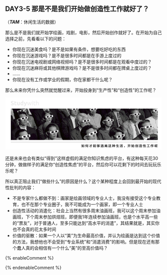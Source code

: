 ## DAY3-5 那是不是我们开始做创造性工作就好了？

（_**TAM**_：休闲生活的数据）

那么是不是我们就开始学绘画，戏剧，电影，然后开始创作就好了。在开始为自己选择之前，先看看以下的问题：

* 你现在沉迷美食吗？是不是如果有条件，想要吃好吃的东西
* 你现在沉迷游戏吗？是不是很多时间都是在手游上度过的
* 你现在沉迷电视剧或网络视频吗？是不是很多时间都是在观看中度过的？
* 你现在沉迷麻将或其他棋牌游戏吗？是不是很多时间都在牌桌上度过的？
* ......
* 你现在没有工作或学业的假期，你在家都干什么呢？

那么未来你凭什么突然就觉醒过来，开始投身到“生产性”和“创造性”的工作呢？

![](/assets/22.jpg)

还是未来也会有类似“得到”这样虚假的满足你知识焦虑的平台，有这种每天花30分钟，做做样子的满足你“创造性焦虑”的平台，然后你可以花剩下的时间去玩玩乐乐呢？

所以真正阻止我们“做些什么”的原因是什么？这个某种程度上会回到最开始的现代性批判的内容：

* 不是专家什么都做不到：画家是绘画领域的专业人士，我没有接受这个专业教育，也不在那个专业圈子，我不可能成为一个画家，即一个专业人士
* 创造性活动的消遣化：社会上当然有很多周末油画班，我可以这个周末参加油画班，下个周末参加烘焙班，即便我1年连续参加油画班，也是个水平高一些的“票友”，对于普通人，至多只能达到“高水平的消遣”，其结果就是，其实你也不会真的花太多时间
* 价值的驱散：如果一个人以“美”为生命最高价值，并认为绘画是达到这个价值的方法，我想他也不会受到“专业系统”和“消遣消费”的影响。但是现在还有那个蠢人真的会相信有一个什么“美”的至高价值吗？

{% enableComment %}

{% endenableComment %}

